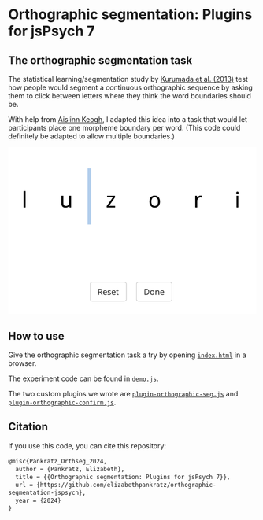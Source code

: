 # Orthographic segmentation: Plugins for jsPsych 7


## The orthographic segmentation task

The statistical learning/segmentation study by [Kurumada et al. (2013)](https://langcog.stanford.edu/papers/KMF-cognition2013.pdf) test how people would segment a continuous orthographic sequence by asking them to click between letters where they think the word boundaries should be.


With help from [Aislinn Keogh](http://aislinnkeogh.github.io), I adapted this idea into a task that would let participants place one morpheme boundary per word.
(This code could definitely be adapted to allow multiple boundaries.)

![](imgs/orthseg.png)


## How to use

Give the orthographic segmentation task a try by opening [`index.html`](index.html) in a browser.

The experiment code can be found in [`demo.js`](demo.js).

The two custom plugins we wrote are [`plugin-orthographic-seg.js`](jspsych7.3.1/plugin-orthographic-seg.js) and [`plugin-orthographic-confirm.js`](jspsych7.3.1/plugin-orthographic-confirm.js).


## Citation

If you use this code, you can cite this repository:

```
@misc{Pankratz_Orthseg_2024,
  author = {Pankratz, Elizabeth},
  title = {{Orthographic segmentation: Plugins for jsPsych 7}},
  url = {https://github.com/elizabethpankratz/orthographic-segmentation-jspsych},
  year = {2024}
}
```
